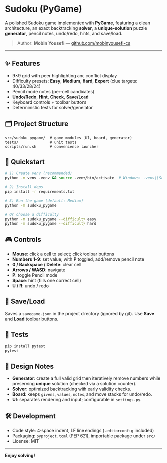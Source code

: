 # Sudoku (PyGame)

A polished Sudoku game implemented with **PyGame**, featuring a clean architecture, an exact backtracking **solver**, a **unique-solution** puzzle **generator**, pencil notes, undo/redo, hints, and save/load.

> Author: **Mobin Yousefi** — [github.com/mobinyousefi-cs](https://github.com/mobinyousefi-cs)

---

## ✨ Features
- 9×9 grid with peer highlighting and conflict display
- Difficulty presets: **Easy**, **Medium**, **Hard**, **Expert** (clue targets: 40/33/28/24)
- Pencil mode notes (per-cell candidates)
- **Undo/Redo**, **Hint**, **Check**, **Save/Load**
- Keyboard controls + toolbar buttons
- Deterministic tests for solver/generator

## 🗂️ Project Structure
```
src/sudoku_pygame/  # game modules (UI, board, generator)
tests/              # unit tests
scripts/run.sh      # convenience launcher
```

## 🚀 Quickstart
```bash
# 1) Create venv (recommended)
python -m venv .venv && source .venv/bin/activate  # Windows: .venv\\Scripts\\activate

# 2) Install deps
pip install -r requirements.txt

# 3) Run the game (default: Medium)
python -m sudoku_pygame

# Or choose a difficulty
python -m sudoku_pygame --difficulty easy
python -m sudoku_pygame --difficulty hard
```

## 🎮 Controls
- **Mouse**: click a cell to select; click toolbar buttons
- **Numbers 1–9**: set value; with **P** toggled, add/remove pencil note
- **0 / Backspace / Delete**: clear cell
- **Arrows / WASD**: navigate
- **P**: toggle Pencil mode
- **Space**: hint (fills one correct cell)
- **U / R**: undo / redo

## 💾 Save/Load
Saves a `savegame.json` in the project directory (ignored by git). Use **Save** and **Load** toolbar buttons.

## 🧪 Tests
```bash
pip install pytest
pytest
```

## 📐 Design Notes
- **Generator**: create a full valid grid then iteratively remove numbers while preserving **unique** solution (checked via a solution counter).
- **Solver**: optimized backtracking with early validity checks.
- **Board**: keeps `givens`, `values`, `notes`, and move stacks for undo/redo.
- **UI**: separates rendering and input; configurable in `settings.py`.

## 🛠️ Development
- Code style: 4‑space indent, LF line endings (`.editorconfig` included)
- Packaging: `pyproject.toml` (PEP 621), importable package under `src/`
- License: MIT

---

**Enjoy solving!**